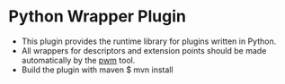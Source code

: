 # Python Wrapper Plugin #
*  This plugin provides the runtime library for plugins written in Python.
*  All wrappers for descriptors and extension points should be made automatically by the [pwm](../pwm) tool.
*  Build the plugin with maven $ mvn install
